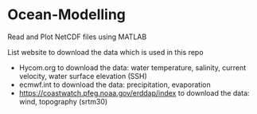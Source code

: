 # Ocean-Modelling
Read and Plot NetCDF files using MATLAB

List website to download the data which is used in this repo
- Hycom.org
  to download the data: water temperature, salinity, current velocity, water surface elevation (SSH)
- ecmwf.int
  to download the data: precipitation, evaporation
- https://coastwatch.pfeg.noaa.gov/erddap/index
  to download the data: wind, topography (srtm30)
  
